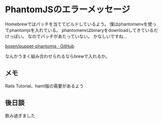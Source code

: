 # PhantomJSのエラーメッセージ

Homebrewではパッチを当ててビルドしているよう。
僕はphantomenvを使ってphantomjsを入れている。
phantomenvはbinaryをdownloadしてきているだけっぽい。
なのでパッチがあたっていない。
かなしいですね...

[boxen/puppet-phantomjs · GitHub](https://github.com/boxen/puppet-phantomjs)

なんかうまく組み合わせられるならbrewで入れるか。

## メモ
Rails Tutorial、haml版の需要があるよう

## 後日談
飲み過ぎました
